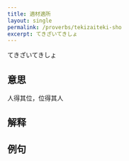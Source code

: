 ```yaml
---
title: 適材適所
layout: single
permalink: /proverbs/tekizaiteki-sho
excerpt: てきざいてきしょ
---
```


てきざいてきしょ

## 意思

人得其位，位得其人

## 解释

## 例句

